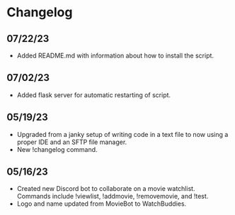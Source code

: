 # Changelog

## 07/22/23
- Added README.md with information about how to install the script.

## 07/02/23 
- Added flask server for automatic restarting of script.

## 05/19/23 
- Upgraded from a janky setup of writing code in a text file to now using a proper IDE and an SFTP file manager. 
- New !changelog command.

## 05/16/23
- Created new Discord bot to collaborate on a movie watchlist. Commands include !viewlist, !addmovie, !removemovie, and !test. 
- Logo and name updated from MovieBot to WatchBuddies.